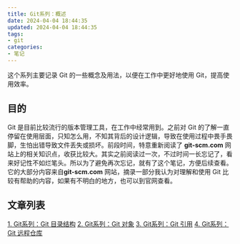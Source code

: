 ```yaml
---
title: Git系列：概述
date: 2024-04-04 18:44:35
updated: 2024-04-04 18:44:35
tags:
- git
categories: 
- 笔记
---
```


这个系列主要记录 Git 的一些概念及用法，以便在工作中更好地使用 Git，提高使用效率。

<!-- more -->
## 目的

Git 是目前比较流行的版本管理工具，在工作中经常用到。之前对 Git 的了解一直停留在使用层面，只知怎么用，不知其背后的设计逻辑，导致在使用过程中畏手畏脚，生怕出错导致文件丢失或损坏。前段时间，特意重新阅读了 **git-scm.com** 网站上的相关知识点，收获比较大。其实之前阅读过一次，不过时间一长忘记了，看来好记性不如烂笔头。所以为了避免再次忘记，就有了这个笔记，方便后续查看。它的大部分内容来自**git-scm.com** 网站，摘录一部分我认为对理解和使用 Git 比较有帮助的内容，如果有不明白的地方，也可以到官网查看。

## 文章列表

[1. Git系列：Git 目录结构][1]
[2. Git系列：Git 对象][2]
[3. Git系列：Git 引用][3]
[4. Git系列：Git 远程仓库][4]


[1]:https://zhangxt.top/2024/04/04/git-directory-structure/
[2]:https://zhangxt.top/2024/04/04/git-object/
[3]:https://zhangxt.top/2024/04/04/git-reference-object/
[4]:https://zhangxt.top/2024/04/04/git-remote-repository/

